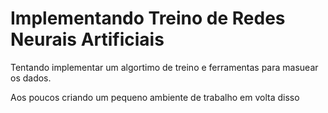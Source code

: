 # Implementando Treino de Redes Neurais Artificiais
Tentando implementar um algortimo de treino e ferramentas para masuear os dados.

Aos poucos criando um pequeno ambiente de trabalho em volta disso
